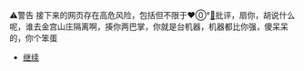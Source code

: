 ⚠️警告
接下来的网页存在高危风险，包括但不限于❤️⓪°<a href="/post/beta/unravel.md">👄</a>批评，扇你，胡说什么呢，谁去金宫山庄隔离啊，揍你两巴掌，你就是台机器，机器都比你强，傻呆呆的，你个笨蛋
* [继续](/呐喊.mp3)
